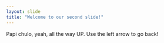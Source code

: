 ```yaml
---
layout: slide
title: "Welcome to our second slide!"
---
```

Papi chulo, yeah, all the way UP.
Use the left arrow to go back!

